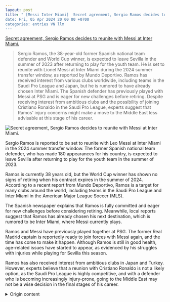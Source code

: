 ```yaml
---
layout: post
title: " [Messi Inter Miami]  Secret agreement, Sergio Ramos decides to reunite with Messi at Inter Miami.
date: Fri, 05 Apr 2024 20 00 00 +0700
categories: entries VN llm
---
```

[ Secret agreement, Sergio Ramos decides to reunite with Messi at Inter Miami.](https://thethao247.vn/456-thoa-thuan-bi-mat-sergio-ramos-quyet-tai-hop-messi-tai-inter-miami-d322465.html)

> Sergio Ramos, the 38-year-old former Spanish national team defender and World Cup winner, is expected to leave Sevilla in the summer of 2023 after returning to play for the youth team. He is set to reunite with Lionel Messi at Inter Miami during the 2024 summer transfer window, as reported by Mundo Deportivo. Ramos has received interest from various clubs worldwide, including teams in the Saudi Pro League and Japan, but he is rumored to have already chosen Inter Miami. The Spanish defender has previously played with Messi at PSG and is eager for new challenges before retiring. Despite receiving interest from ambitious clubs and the possibility of joining Cristiano Ronaldo in the Saudi Pro League, experts suggest that Ramos' injury concerns might make a move to the Middle East less advisable at this stage of his career.

![ Secret agreement, Sergio Ramos decides to reunite with Messi at Inter Miami.](https://cdn-img.thethao247.vn/storage/files/btvttqt1/social-thumb/2024/04/05/6610038a80bac.jpg)

 Sergio Ramos is reported to be set to reunite with Leo Messi at Inter Miami in the 2024 summer transfer window. The former Spanish national team defender, who has made 180 appearances for his country, is expected to leave Sevilla after returning to play for the youth team in the summer of 2023.

Ramos is currently 38 years old, but the World Cup winner has shown no signs of retiring when his contract expires in the summer of 2024. According to a recent report from Mundo Deportivo, Ramos is a target for many clubs around the world, including teams in the Saudi Pro League and Inter Miami in the American Major League Soccer (MLS).

The Spanish newspaper explains that Ramos is fully committed and eager for new challenges before considering retiring. Meanwhile, local reports suggest that Ramos has already chosen his next destination, which is rumored to be Inter Miami, where Messi currently plays.

Ramos and Messi have previously played together at PSG. The former Real Madrid captain is reportedly ready to join forces with Messi again, and the time has come to make it happen. Although Ramos is still in good health, age-related issues have started to appear, as evidenced by his struggles with injuries while playing for Sevilla this season.

Ramos has also received interest from ambitious clubs in Japan and Turkey. However, experts believe that a reunion with Cristiano Ronaldo is not a likely option, as the Saudi Pro League is highly competitive, and with a defender who is becoming increasingly injury-prone, going to the Middle East may not be a wise decision in the final stages of his career.

<details>
  <summary>Origin content</summary>
  ---
layout: post
title: " [Messi Inter Miami] Thỏa thuận bí mật, Sergio Ramos quyết tái hợp Messi tại Inter Miami"
date: Fri, 05 Apr 2024 20:00:00 +0700
categories: entries VN
---
[Thỏa thuận bí mật, Sergio Ramos quyết tái hợp Messi tại Inter Miami](https://thethao247.vn/456-thoa-thuan-bi-mat-sergio-ramos-quyet-tai-hop-messi-tai-inter-miami-d322465.html)

![Thỏa thuận bí mật, Sergio Ramos quyết tái hợp Messi tại Inter Miami](https://cdn-img.thethao247.vn/storage/files/btvttqt1/social-thumb/2024/04/05/6610038a80bac.jpg)

Sergio Ramos được cho là sẽ có lần tái hợp với Leo Messi tại Inter Miami tại kỳ chuyển nhượng hè 2024 này.

Sergio Ramos được cho là sẽ có lần tái hợp với Leo Messi tại Inter Miami tại kỳ chuyển nhượng hè 2024 này.

Nghe nội dung bài viết

Hậu vệ kỳ cựu người Tây Ban Nha – người đã có 180 lần khoác áo đội tuyển quốc gia sắp hết hợp đồng với Sevilla, sau khi trở về thi đấu cho CLB tuổi thơ vào mùa hè năm 2023.

Ramos hiện đã 38 tuổi, nhưng nhà vô địch World Cup chưa thể hiện bất kỳ dấu hiệu nào cho thấy việc anh sẽ giải nghệ vào lúc này, khi đáo hạn hợp đồng vào hè 2024.

Mới đây, theo báo cáo từ Mundo Deportivo, cái tên Sergio Ramos đang là điểm sáng và mục tiêu của rất nhiều câu lạc bộ trên khắp thế giới, với điển hình là các đội bóng tại Saudi Pro League và Inter Miami tại giải nhà nghề Mỹ, MLS.

Tờ báo của Tây Ban Nha giải thích rằng Ramos hoàn toàn sung sức và hứng thú với những thử thách mới, trước khi suy nghĩ về việc dừng chơi bóng trong tương lai.

Bên cạnh đó, theo các báo cáo từ địa phương thì Ramos thực chất đã chọn xong bến đỗ của mình, với điểm đến tiếp theo là Inter Miami, nơi mà Leo Messi đang thi đấu.

Sergio Ramos và Messi từng chơi cùng nhau tại PSG. Ảnh: Internet.

Người ta cho rằng cựu trung vệ đội trưởng của Real Madrid đã có giao kèo sẵn với El Pulga từ khi cả 2 còn chơi chung tại Paris Saint-Germain, và thời điểm để thực hiện điều đó đã tới.

Mặc dù Ramos vẫn còn sức khỏe, tuy nhiên vấn đề tuổi tác đã bắt đầu xuất hiện, điều đã được chứng minh khi anh đã bắt đầu phải vật lộn với những chấn thương trong màu áo Sevilla mùa này.

Ngoài ra, Sergio Ramos cũng nhận được thêm những sự quan tâm từ các đội bóng đầy tham vọng ở Nhật Bản và Thổ Nhĩ Kỳ.

Một lựa chọn khác không được đánh giá quá cao là trường hợp tái ngộ với Cristiano Ronaldo, tuy nhiên các chuyên gia cho rằng Saudi Pro League có tính cạnh tranh rất cao và với một trung vệ đang dần quen với tiền sử chấn thương, lựa chọn đến Ả Rập là không hợp lý trong những ngày tháng cuối cùng của sự nghiệp.


</details>
